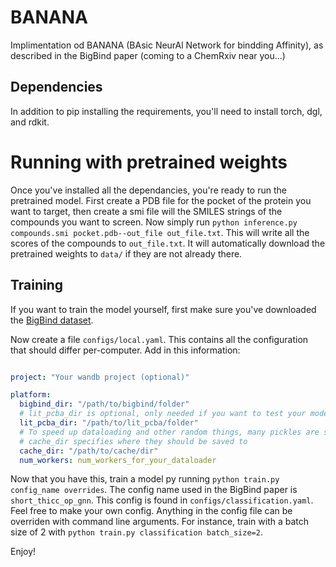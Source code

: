 # BANANA

Implimentation od BANANA (BAsic NeurAl Network for bindding Affinity), as described in the BigBind paper (coming to a ChemRxiv near you...)

## Dependencies

In addition to pip installing the requirements, you'll need to install torch, dgl, and rdkit.

# Running with pretrained weights

Once you've installed all the dependancies, you're ready to run the pretrained model. First create a PDB file for the pocket of the protein you want to target, then create a smi file will the SMILES strings of the compounds you want to screen. Now simply run `python inference.py compounds.smi pocket.pdb--out_file out_file.txt`. This will write all the scores of the compounds to `out_file.txt`. It will automatically download the pretrained weights to `data/` if they are not already there.

## Training

If you want to train the model yourself, first make sure you've downloaded the [BigBind dataset](https://drive.google.com/file/d/15D6kQZM0FQ2pgpMGJK-5P9T12ZRjBjXS/view?usp=sharing).

Now create a file `configs/local.yaml`. This contains all the configuration that should differ per-computer. Add in this information:
```yaml

project: "Your wandb project (optional)"

platform:
  bigbind_dir: "/path/to/bigbind/folder"
  # lit_pcba_dir is optional, only needed if you want to test your model on LIT_PCBA
  lit_pcba_dir: "/path/to/lit_pcba/folder"
  # To speed up dataloading and other random things, many pickles are saved.
  # cache_dir specifies where they should be saved to
  cache_dir: "/path/to/cache/dir"
  num_workers: num_workers_for_your_dataloader

```

Now that you have this, train a model py running `python train.py config_name overrides`. The config name used in the BigBind paper is `short_thicc_op_gnn`. This config is found in `configs/classification.yaml`. Feel free to make your own config. Anything in the config file can be overriden with command line arguments. For instance, train with a batch size of 2 with `python train.py classification batch_size=2`.

Enjoy!
